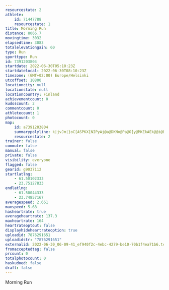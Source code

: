 ```yaml
---
resourcestate: 2
athlete:
    id: 71447788
    resourcestate: 1
title: Morning Run
distance: 8066.7
movingtime: 3032
elapsedtime: 3083
totalelevationgain: 60
type: Run
sporttype: Run
id: 7391203804
startdate: 2022-06-30T05:10:23Z
startdatelocal: 2022-06-30T08:10:23Z
timezone: (GMT+02:00) Europe/Helsinki
utcoffset: 10800
locationcity: null
locationstate: null
locationcountry: Finland
achievementcount: 0
kudoscount: 2
commentcount: 0
athletecount: 1
photocount: 0
map:
    id: a7391203804
    summarypolyline: k|jvJm|}oC[ASPKX[NIPyAj@a@DKNo@Pa@O[y@MKEkAEk@@i@Em@E_BDmAQmC?i@Ry@oAoAOe@OQMm@Sk@MKq@JGCGUOSUSKAKFO^KLI|@i@dCS\y@x@CLeAjAJJ?NE`@CvA@^LNGZCd@HrANp@t@vBXFHOBg@C]_AuDe@yB?U[sAQiBMs@Ck@[iBSk@m@{EgByDa@YGO_@CoA}@Sm@My@s@i@Gi@UgA?g@Hs@I{@?{@FyCEuC@cAHqBRwBLe@RyALkA?e@GUu@m@[KU_@Ok@[uCA_@@[R_@z@_A\OL]D]AwGOkFBoCImCFmALuAA_@QgAGmADuDCk@Ia@eAg@[w@QeAi@qAKo@USqAU_AH[R_@b@MQk@J_As@KCIHMjAH|DGzBDdEEnB?|F_@lCM~AeA\m@GMMa@IIQa@_BEe@Qw@W}BMg@Co@D{AEmAi@yAU}@i@kAIw@KUy@eAO[gAqAm@g@EKUeBMa@OMIUEw@[yBAq@MYGg@?SLYLq@To@b@}@FWKeAQ[a@qAe@y@Qi@?S`@gAEg@?_@TuCBkACs@@c@Js@ZaAEaAL{@N[DqAXuAXy@B_AZc@l@e@`@}An@{Aj@e@n@y@|A_B^Ep@a@`@m@rAsC^a@t@qAp@{Ab@e@R_@^[DOZq@b@g@VOd@q@pAeAJ@l@`@v@lBb@l@v@Lv@hCb@vC\bBH|A@pEZ`CAhBV~@BXCd@On@CrAWbBOrBCjAObA?`BKhA?d@FpB@fBJ`AM~AMx@Hz@?Rc@vCAv@D|@Q|ACz@WpBTPJTATEZGxA@\IxA[|AEf@G|BO~CBdCRnACrB?tCI`DFxGFhB@bEIt@?|@LxEHbA@`BEx@QlBWnAQrC?|AMdDC|C?p@NpB?x@Fb@^bAJ~@Lp@n@`A|A|@`@t@l@lCVjBV\TCd@e@FWZq@Lc@R[\j@f@A~AaFt@_A\Uv@Hz@a@j@o@JFx@~Af@p@N`@xAF?n@H|@A\On@DZd@nAVpAp@CRHd@h@LhABpAJf@DbBErA@~BRvA@r@Pf@Cz@AbB@TJR@ZJdAF|BCXDb@Ej@@v@LV^P|ACRWPA
    resourcestate: 2
trainer: false
commute: false
manual: false
private: false
visibility: everyone
flagged: false
gearid: g9037112
startlatlng:
    - 61.50102333
    - 23.75127833
endlatlng:
    - 61.50044333
    - 23.74857167
averagespeed: 2.661
maxspeed: 5.68
hasheartrate: true
averageheartrate: 137.3
maxheartrate: 164
heartrateoptout: false
displayhideheartrateoption: true
uploadid: 7876291651
uploadidstr: "7876291651"
externalid: 2022-06-30_06-09-41_ef940f2c-4ebc-4279-be10-70b1f4ea71b6.tcx
fromacceptedtag: false
prcount: 0
totalphotocount: 0
haskudoed: false
draft: false
---
```

Morning Run